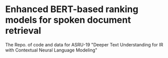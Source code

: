 # Enhanced BERT-based ranking models for spoken document retrieval
The Repo. of code and data for ASRU-19 "Deeper Text Understanding for IR with Contextual Neural Language Modeling"
